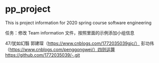 # pp_project
This is project information  for 2020 spring course software engineering 


任务：修改 Team information 文件，按照里面的示例添加小组信息

47/犹如幻翳 郭建琛（https://www.cnblogs.com/1772035039gjc/） 彭功伟（https://www.cnblogs.com/penggongwei/）四则运算 https://github.com/1772035039/-.git
